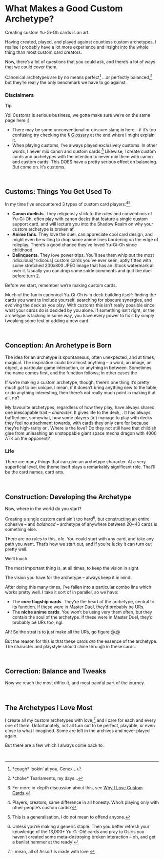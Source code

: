# What Makes a Good Custom Archetype?
<!-- #SQUARK live! dev!
| dest = yugioh/creating-custom-cards
| capt = Exploring what goes into creating custom Yu-Gi-Oh cards
| desc = My thoughts on what goes into a good custom Yu-Gi-Oh archetype, after creating countless myself.
| style = yugioh
| shard = yugioh / writing / opinion
| date = 2024 September
-->

Creating custom Yu-Gi-Oh cards is an art. 

Having created, played, and played against countless custom archetypes, I realise I probably have a lot more experience and insight into the whole thing than most custom card creators.

Now, there’s a lot of questions that you could ask, and there’s a lot of ways that we could cover them.

Canonical archetypes are by no means perfect[^perfect] ...or perfectly balanced,[^perfect-balance] but they’re really the only benchmark we have to go against. 

[^perfect]: \*cough* lookin’ at you, Genex...
[^perfect-balance]: \*choke* Tearlaments, my days...

### Disclaimers
> [!Tip]
> Yo! Customs is serious business, we gotta make sure we’re on the same page here ;)

 - There may be some unconventional or obscure slang in here – if it’s too confusing try checking the [§ Glossary](#Glossary) at the end where I might explain it.
 - When playing customs, I’ve always played exclusively customs. In other words, I never mix canon and custom cards.[^customs] Likewise, I create custom cards and archetypes with the intention to never mix them with canon and custom cards. This DOES have a pretty serious effect on balancing. But come on. It’s customs.

[^customs]: For more in-depth discussion about this, see [Why I Love Custom Cards](writing/Why%20I%20Love%20Custom%20Cards.md).


<br>


## Customs: Things You Get Used To

In my time I’ve encountered 3 types of custom card players:[^players][^3-types]

 - **Canon duelists**. They religiously stick to the rules and conventions of Yu-Gi-Oh, often play with canon decks that feature a single custom support card, and will lecture you into the Shadow Realm on why your custom archetype is broken af.
 - **Anime fans**. They love the duel, can appreciate cool card design, and might even be willing to drop some anime lines bordering on the edge of roleplay. There’s a good chance they’ve loved Yu-Gi-Oh since childhood.
 - **Delinquents**. They love power trips. You’ll see them whip out the most ridiculous[^ridicous] custom cards you’ve ever seen, aptly fitted with some stretched 200x800 JPEG image that has an iStock watermark all over it. Usually you can drop some snide comments and quit the duel before turn 2.

[^players]: Players, creators, same difference in all honesty. Who’s playing only with other people’s custom cards?
[^3-types]: This is a generalisation, I do not mean to offend anyone.
[^ridiculous]: Ridiculous can be very awesome, but here I mean it in the absolute worst sense.

Before we start, remember we’re making custom cards.

Much of the fun in canonical Yu-Gi-Oh is in deck-building itself: finding the cards you want to include yourself, searching for obscure synergies, and evolving the deck as you play. With customs this isn’t really possible since what your cards do is decided by you alone. If something isn’t right, or the archetype is lacking in some way, you have every power to fix it by simply tweaking some text or adding a new card.


<br>


## Conception: An Archetype is Born

The idea for an archetype is spontaneous, often unexpected, and at times, magical. The inspiration could be almost anything – a word, an image, an object, a particular game interaction, or anything in between. Sometimes the name comes first, and the function follows; in other cases the 

If we’re making a custom archetype, though, there’s one thing it’s pretty much *got* to be: unique. I mean, if it doesn’t bring anything new to the table, or do anything interesting, then there’s not really much point in making it at all, no?

My favourite archetypes, regardless of how they play, have always shared one inescapable trait – *character*. It gives life to the deck, . It has always baffled me, somewhat, how some players (irl) manage to play with decks they feel no attachment towards, with cards they only care for because they’re high-rarity or . Where is the love? Do they not still have that childish glee from unleashing an unstoppable giant space mecha dragon with 4000 ATK on the opponent?

### Life
There are many things that can give an archetype character. At a very superficial level, the theme itself plays a remarkably significant role. That’ll be the card names, card arts.


<br>


## Construction: Developing the Archetype

Now, where in the world do you start?

Creating a single custom card ain’t too hard[^single], but constructing an entire cohesive – and *balanced* – archetype of anywhere between 20~40 cards is something else.

[^single]: Unless you’re making a generic staple. Then you better refresh your knowledge of the 13,000+ Yu-Gi-Oh! cards and pray to Osiris you haven’t created some meta-destroying broken interaction – oh, and get a banlist hammer at the ready!

There are no rules to this, ofc. You could start with any card, and take any path you want. That’s how we start out, and if you’re lucky it can turn out pretty well.

We’ll touch 

The most important thing is, at all times, to keep the vision in sight.

The vision you have for the archetype – always keep it in mind.

After doing this many times, I’ve fallen into a particular combo line which works pretty well. I take it sort of in parallel, so we have:

 - The **core flagship cards**. They’re the heart of the archetype, central to its function. If these were in Master Duel, they’d probably be URs.
 - The **niche anime cards**. You won’t be using very them often, but they contain the soul of the archetype. If these were in Master Duel, they’d probably be URs too, ngl.

Ah! So the strat is to just make all the URs, go figure @.@

But the reason for this is that these cards *are* the essence of the archetype. The character and playstyle should shine through in these cards.


<br>


## Correction: Balance and Tweaks

Now we reach the most difficult, and most painful part of the journey.


<br>


## The Archetypes I Love Most

I create all my custom archetypes with love,[^love] and I care for each and every one of them. Unfortunately, not all turn out to be perfect, playable, or even close to what I imagined. Some are left in the archives and never played again.

[^love]: I mean, all of Assort is made with love.

But there are a few which I always come back to.


<br>
